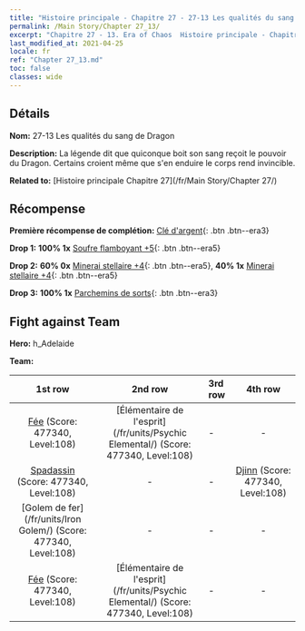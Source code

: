 ```yaml
---
title: "Histoire principale - Chapitre 27 - 27-13 Les qualités du sang de Dragon"
permalink: /Main Story/Chapter 27_13/
excerpt: "Chapitre 27 - 13. Era of Chaos  Histoire principale - Chapitre 27_13. 27-13 Les qualités du sang de Dragon"
last_modified_at: 2021-04-25
locale: fr
ref: "Chapter 27_13.md"
toc: false
classes: wide
---
```


## Détails

 **Nom:** 27-13 Les qualités du sang de Dragon

 **Description:** La légende dit que quiconque boit son sang reçoit le pouvoir du Dragon. Certains croient même que s'en enduire le corps rend invincible.

 **Related to:** [Histoire principale Chapitre 27](/fr/Main Story/Chapter 27/)

## Récompense

 **Première récompense de complétion:** [Clé d'argent](/ItemsFR/con_693/){: .btn .btn--era3}

 **Drop 1:** **100% 1x** [Soufre flamboyant +5](/ItemsFR/mat_99/){: .btn .btn--era5}

 **Drop 2:** **60% 0x** [Minerai stellaire +4](/ItemsFR/mat_89/){: .btn .btn--era5}, **40% 1x** [Minerai stellaire +4](/ItemsFR/mat_89/){: .btn .btn--era5}

 **Drop 3:** **100% 1x** [Parchemins de sorts](/ItemsFR/con_694/){: .btn .btn--era3}


## Fight against Team
 **Hero:** h_Adelaide

 **Team:**


  | 1st row | 2nd row | 3rd row | 4th row |
  |:----:|:----:|:----|:----:|
  | [Fée](/fr/units/Sprite/) (Score: 477340, Level:108)  | [Élémentaire de l'esprit](/fr/units/Psychic Elemental/) (Score: 477340, Level:108)  | - | - |
  | [Spadassin](/fr/units/Swordsman/) (Score: 477340, Level:108)  | - | - | [Djinn](/fr/units/Genie/) (Score: 477340, Level:108)  |
  | [Golem de fer](/fr/units/Iron Golem/) (Score: 477340, Level:108)  | - | - | - |
  | [Fée](/fr/units/Sprite/) (Score: 477340, Level:108)  | [Élémentaire de l'esprit](/fr/units/Psychic Elemental/) (Score: 477340, Level:108)  | - | - |


